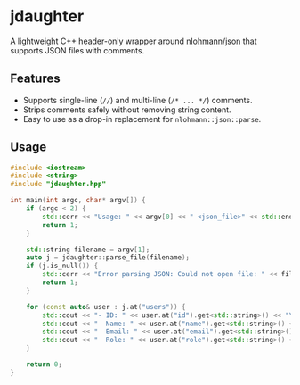 # jdaughter

A lightweight C++ header-only wrapper around [nlohmann/json](https://github.com/nlohmann/json) that supports JSON files with comments.

## Features

- Supports single-line (`//`) and multi-line (`/* ... */`) comments.
- Strips comments safely without removing string content.
- Easy to use as a drop-in replacement for `nlohmann::json::parse`.

## Usage

```cpp
#include <iostream>
#include <string>
#include "jdaughter.hpp"

int main(int argc, char* argv[]) {
    if (argc < 2) {
        std::cerr << "Usage: " << argv[0] << " <json_file>" << std::endl;
        return 1;
    }

    std::string filename = argv[1];
    auto j = jdaughter::parse_file(filename);
    if (j.is_null()) {
        std::cerr << "Error parsing JSON: Could not open file: " << filename << std::endl;
        return 1;
    }

    for (const auto& user : j.at("users")) {
        std::cout << "- ID: " << user.at("id").get<std::string>() << "\n";
        std::cout << "  Name: " << user.at("name").get<std::string>() << "\n";
        std::cout << "  Email: " << user.at("email").get<std::string>() << "\n";
        std::cout << "  Role: " << user.at("role").get<std::string>() << "\n\n";
    }

    return 0;
}

